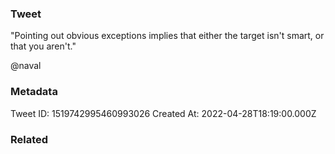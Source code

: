 ### Tweet
"Pointing out obvious exceptions implies that either the target isn't smart, or that you aren't."

@naval

### Metadata
Tweet ID: 1519742995460993026
Created At: 2022-04-28T18:19:00.000Z

### Related

